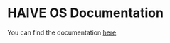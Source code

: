 # HAIVE OS Documentation

You can find the documentation [here](https://molcure.github.io/HAIVE-OS_Pages/#/).
